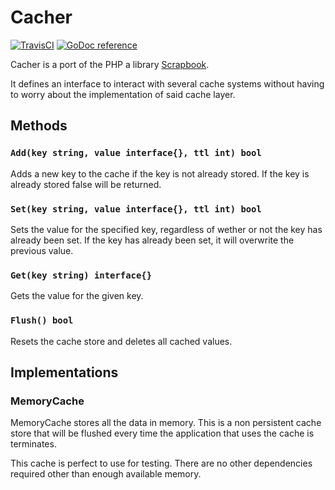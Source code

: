# Cacher

[![TravisCI](https://travis-ci.org/jelmersnoeck/cacher.svg)](https://travis-ci.org/jelmersnoeck/cacher) [![GoDoc reference](https://camo.githubusercontent.com/fb9e66520f8775e97dcacdf366d0dee7828df53f/68747470733a2f2f676f646f632e6f72672f6769746875622e636f6d2f676f2d6d617274696e692f6d617274696e693f7374617475732e706e67)](https://godoc.org/github.com/jelmersnoeck/cacher)

Cacher is a port of the PHP a library [Scrapbook](https://github.com/matthiasmullie/scrapbook).

It defines an interface to interact with several cache systems without having to
worry about the implementation of said cache layer.

## Methods

### `Add(key string, value interface{}, ttl int) bool`

Adds a new key to the cache if the key is not already stored. If the key is
already stored false will be returned.

### `Set(key string, value interface{}, ttl int) bool`

Sets the value for the specified key, regardless of wether or not the key has
already been set. If the key has already been set, it will overwrite the
previous value.

### `Get(key string) interface{}`

Gets the value for the given key.

### `Flush() bool`

Resets the cache store and deletes all cached values.

## Implementations

### MemoryCache

MemoryCache stores all the data in memory. This is a non persistent cache store
that will be flushed every time the application that uses the cache is
terminates.

This cache is perfect to use for testing. There are no other dependencies
required other than enough available memory.

